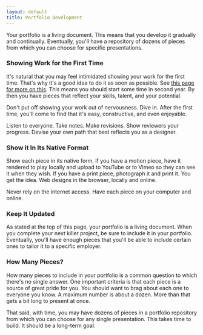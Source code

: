 ```yaml
---
layout: default
title: Portfolio Development
---
```

Your portfolio is a living document. This means that you develop it gradually and continually. Eventually, you'll have a repository of dozens of pieces from which you can choose for specific presentations.

### Showing Work for the First Time

It's natural that you may feel intimidated showing your work for the first time. That's why it's a good idea to do it as soon as possible. See [this page for more on this](portfolio-feedback.html). This means you should start some time in second year. By then you have pieces that reflect your skills, talent, and your potential.

Don't put off showing your work out of nervousness. Dive in. After the first time, you'll come to find that it's easy, constructive, and even enjoyable.

Listen to everyone. Take notes. Make revisions. Show reviewers your progress. Devise your own path that best reflects you as a designer.

### Show it In Its Native Format

Show each piece in its native form. If you have a motion piece, have it rendered to play locally and upload to YouTube or to Vimeo so they can see it when they wish. If you have a print piece, photograph it and print it. You get the idea. Web designs in the browser, locally and online.

Never rely on the internet access. Have each piece on your computer and online.

### Keep It Updated

As stated at the top of this page, your portfolio is a living document. When you complete your next killer project, be sure to include it in your portfolio. Eventually, you'll have enough pieces that you'll be able to include certain ones to tailor it to a specific employer.

### How Many Pieces?

How many pieces to include in your portfolio is a common question to which there's no single answer. One important criteria is that each piece is a source of great pride for you. You should want to brag about each one to everyone you know. A maximum number is about a dozen. More than that gets a bit long to present at once.

That said, with time, you may have dozens of pieces in a portfolio repository from which you can choose for any single presentation. This takes time to build. It should be a long-term goal.